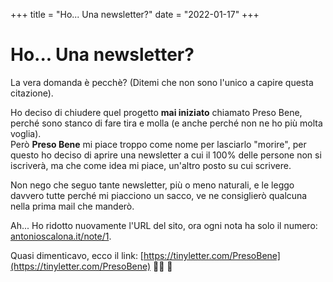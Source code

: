 +++
title = "Ho... Una newsletter?"
date = "2022-01-17"
+++
# Ho... Una newsletter?

La vera domanda è pecchè? (Ditemi che non sono l'unico a capire questa citazione).

Ho deciso di chiudere quel progetto **mai iniziato** chiamato Preso Bene, perché sono stanco di fare tira e molla (e anche perché non ne ho più molta voglia).\
Però **Preso Bene** mi piace troppo come nome per lasciarlo "morire", per questo ho deciso di aprire una newsletter a cui il 100% delle persone non si iscriverà, ma che come idea mi piace, un'altro posto su cui scrivere.

Non nego che seguo tante newsletter, più o meno naturali, e le leggo davvero tutte perché mi piacciono un sacco, ve ne consiglierò qualcuna nella prima mail che manderò.

Ah... Ho ridotto nuovamente l'URL del sito, ora ogni nota ha solo il numero: [antonioscalona.it/note/1](https://antonioscalogna.it/note/1).

Quasi dimenticavo, ecco il link: [https://tinyletter.com/PresoBene](https://tinyletter.com/PresoBene) ✌🏼 📧

